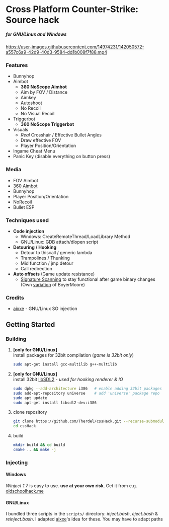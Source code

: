 # Cross Platform Counter-Strike: Source hack
##### for GNU/Linux and Windows  


https://user-images.githubusercontent.com/14974231/142050572-a557c6a9-42d9-40d3-9584-dd1b008f7f88.mp4



### Features
- Bunnyhop
- Aimbot
    - **360 NoScope Aimbot**
    - Aim by FOV / Distance
    - Aimkey
    - Autoshoot
    - No Recoil
    - No Visual Recoil
- Triggerbot
    - **360 NoScope Triggerbot**
- Visuals
    - *Real* Crosshair / Effective Bullet Angles
    - Draw effective FOV
    - Player Position/Orientation
- Ingame Cheat Menu
- Panic Key (disable everything on button press)
    
### Media
- FOV Aimbot
- [360 Aimbot](media/360_hack.mp4)
- Bunnyhop
- Player Position/Orientation
- NoRecoil
- Bullet ESP

### Techniques used
- **Code injection**
    - Windows: CreateRemoteThread/LoadLibrary Method
    - GNU/Linux: GDB attach/dlopen script
- **Detouring / Hooking**
    - Detour to thiscall / generic lambda
    - Trampolines / Thunking
    - Mid function / jmp detour
    - Call redirection
- **Auto offsets** (Game update resistance)
    - [Signature Scanning](https://wiki.alliedmods.net/Signature_Scanning) to stay functional after game binary changes    
    (Own [variation](https://github.com/Therdel/BoyerMoore-DontCare) of BoyerMoore)
    

### Credits
- [aixxe](https://aixxe.net/2016/09/shared-library-injection) - GNU/Linux SO injection

## Getting Started
### Building
1. **[only for GNU/Linux]**<br>
    install packages for 32bit compilation (*game is 32bit only*)
    ```bash
    sudo apt-get install gcc-multilib g++-multilib
    ```
1. **[only for GNU/Linux]**<br>
    install 32bit [libSDL2](https://wiki.libsdl.org/SDL2/Installation#linuxunix) - *used for hooking renderer & IO*
    ```bash
    sudo dpkg --add-architecture i386   # enable adding 32bit packages
    sudo add-apt-repository universe    # add 'universe' package repo
    sudo apt update
    sudo apt-get install libsdl2-dev:i386
    ```
1. clone repository
    ```bash
    git clone https://github.com/Therdel/cssHack.git --recurse-submodules
    cd cssHack
    ```
1. build
    ```bash
    mkdir build && cd build
    cmake .. && make -j
    ```

### Injecting
#### Windows
*Winject 1.7* is easy to use. **use at your own risk**. Get it from e.g. [oldschoolhack.me](https://www.oldschoolhack.me/en/downloads/tools/3610-winject-17)
#### GNU/Linux
I bundled three scripts in the ```scripts/``` directory: *inject.bash*, *eject.bash* & *reinject.bash*. I adapted [aixxe](https://aixxe.net/2016/09/shared-library-injection)'s idea for these. You may have to adapt paths